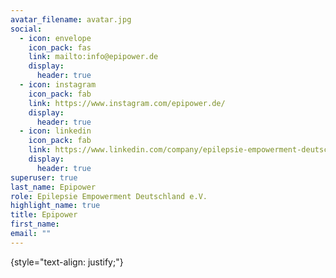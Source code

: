 ```yaml
---
avatar_filename: avatar.jpg
social:
  - icon: envelope
    icon_pack: fas
    link: mailto:info@epipower.de
    display:
      header: true
  - icon: instagram
    icon_pack: fab
    link: https://www.instagram.com/epipower.de/
    display:
      header: true
  - icon: linkedin
    icon_pack: fab
    link: https://www.linkedin.com/company/epilepsie-empowerment-deutschland-e-v/
    display:
      header: true
superuser: true
last_name: Epipower
role: Epilepsie Empowerment Deutschland e.V.
highlight_name: true
title: Epipower
first_name:
email: ""
---
```

{style="text-align: justify;"}

